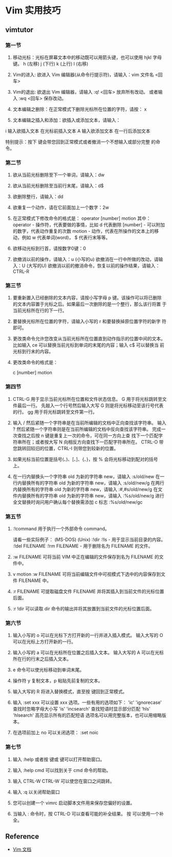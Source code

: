 # Vim 实用技巧

## vimtutor

### 第一节

1. 移动光标：光标在屏幕文本中的移动既可以用箭头键，也可以使用 hjkl 字母键。
 h (左移)	j (下行)       k (上行)	    l (右移)

2. Vim的进入: 欲进入 Vim 编辑器(从命令行提示符)，请输入：vim 文件名 <回车>

3. Vim的退出: 欲退出 Vim 编辑器，请输入 <ESC>   :q!   <回车> 放弃所有改动。
	      或者输入 <ESC>   :wq   <回车> 保存改动。

4. 文本编辑之删除：在正常模式下删除光标所在位置的字符，请按： x

5. 文本编辑之插入和添加：欲插入或添加文本，请输入：

 i   输入欲插入文本   <ESC>		在光标前插入文本
 A   输入欲添加文本   <ESC>             在一行后添加文本

特别提示：按下 <ESC> 键会带您回到正常模式或者撤消一个不想输入或部分完整
的命令。


### 第二节

  1. 欲从当前光标删除至下一个单词，请输入：dw
  2. 欲从当前光标删除至当前行末尾，请输入：d$
  3. 欲删除整行，请输入：dd

  4. 欲重复一个动作，请在它前面加上一个数字：2w
  5. 在正常模式下修改命令的格式是：
               operator   [number]   motion
     其中：
       operator - 操作符，代表要做的事情，比如 d 代表删除
       [number] - 可以附加的数字，代表动作重复的次数
       motion   - 动作，代表在所操作的文本上的移动，例如 w 代表单词(word)，
		  $ 代表行末等等。

  6. 欲移动光标到行首，请按数字0键：0

  7. 欲撤消以前的操作，请输入：u (小写的u)
     欲撤消在一行中所做的改动，请输入：U (大写的U)
     欲撤消以前的撤消命令，恢复以前的操作结果，请输入：CTRL-R

### 第三节

  1. 要重新置入已经删除的文本内容，请按小写字母 p 键。该操作可以将已删除
     的文本内容置于光标之后。如果最后一次删除的是一个整行，那么该行将置
     于当前光标所在行的下一行。

  2. 要替换光标所在位置的字符，请输入小写的 r 和要替换掉原位置字符的新字
     符即可。

  3. 更改类命令允许您改变从当前光标所在位置直到动作指示的位置中间的文本。
     比如输入 ce 可以替换当前光标到单词的末尾的内容；输入 c$ 可以替换当
     前光标到行末的内容。

  4. 更改类命令的格式是：

	 c   [number]   motion

### 第四节

  1. CTRL-G 用于显示当前光标所在位置和文件状态信息。
     G 用于将光标跳转至文件最后一行。
     先敲入一个行号然后输入大写 G 则是将光标移动至该行号代表的行。
     gg 用于将光标跳转至文件第一行。

  2. 输入 / 然后紧随一个字符串是在当前所编辑的文档中正向查找该字符串。
     输入 ? 然后紧随一个字符串则是在当前所编辑的文档中反向查找该字符串。
     完成一次查找之后按 n 键是重复上一次的命令，可在同一方向上查
     找下一个匹配字符串所在；或者按大写 N 向相反方向查找下一匹配字符串所在。
     CTRL-O 带您跳转回较旧的位置，CTRL-I 则带您到较新的位置。

  3. 如果光标当前位置是括号(、)、[、]、{、}，按 % 会将光标移动到配对的括号上。

  4. 在一行内替换头一个字符串 old 为新的字符串 new，请输入  :s/old/new
     在一行内替换所有的字符串 old 为新的字符串 new，请输入  :s/old/new/g
     在两行内替换所有的字符串 old 为新的字符串 new，请输入  :#,#s/old/new/g
     在文件内替换所有的字符串 old 为新的字符串 new，请输入  :%s/old/new/g
     进行全文替换时询问用户确认每个替换需添加 c 标志        :%s/old/new/gc

### 第五节

  1. :!command 用于执行一个外部命令 command。

     请看一些实际例子：
	 (MS-DOS)	  (Unix)
	  :!dir		   :!ls		   -  用于显示当前目录的内容。
	  :!del FILENAME   :!rm FILENAME   -  用于删除名为 FILENAME 的文件。

  2. :w FILENAME  可将当前 VIM 中正在编辑的文件保存到名为 FILENAME 的文
     件中。

  3. v motion :w FILENAME 可将当前编辑文件中可视模式下选中的内容保存到文件
     FILENAME 中。

  4. :r FILENAME 可提取磁盘文件 FILENAME 并将其插入到当前文件的光标位置
     后面。

  5. :r !dir 可以读取 dir 命令的输出并将其放置到当前文件的光标位置后面。

### 第六节

  1. 输入小写的 o 可以在光标下方打开新的一行并进入插入模式。
     输入大写的 O 可以在光标上方打开新的一行。

  2. 输入小写的 a 可以在光标所在位置之后插入文本。
     输入大写的 A 可以在光标所在行的行末之后插入文本。

  3. e 命令可以使光标移动到单词末尾。

  4. 操作符 y 复制文本，p 粘贴先前复制的文本。

  5. 输入大写的 R 将进入替换模式，直至按 <ESC> 键回到正常模式。

  6. 输入 :set xxx 可以设置 xxx 选项。一些有用的选项如下：
  	'ic' 'ignorecase'	查找时忽略字母大小写
	'is' 'incsearch'	查找短语时显示部分匹配
	'hls' 'hlsearch'	高亮显示所有的匹配短语
     选项名可以用完整版本，也可以用缩略版本。

  7. 在选项前加上 no 可以关闭选项：  :set noic

### 第七节

  1. 输入 :help 或者按 <F1> 键或 <Help> 键可以打开帮助窗口。

  2. 输入 :help cmd 可以找到关于 cmd 命令的帮助。

  3. 输入 CTRL-W CTRL-W  可以使您在窗口之间跳转。

  4. 输入 :q 以关闭帮助窗口

  5. 您可以创建一个 vimrc 启动脚本文件用来保存您偏好的设置。

  6. 当输入 : 命令时，按 CTRL-D 可以查看可能的补全结果。
     按 <TAB> 可以使用一个补全。

## Reference

- [Vim 文档](https://vimhelp.org/)
